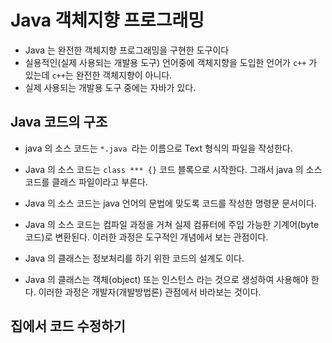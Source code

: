 # Java 객체지향 프로그래밍
* Java 는 완전한 객체지향 프로그래밍을 구현한 도구이다
* 실용적인(실제 사용되는 개발용 도구) 언어중에 객체지향을 도입한 언어가 `c++` 가 있는데 `c++`는 완전한 객체지향이 아니다.
* 실제 사용되는 개발용 도구 중에는 자바가 있다.

## Java 코드의 구조
* java 의 소스 코드는 `*.java	`라는 이름으로 Text 형식의 파일을 작성한다.
* Java 의 소스 코드는 `class *** {}` 코드 블록으로 시작한다. 그래서 java 의 소스 코드를 클래스 파일이라고 부른다.

* Java 의 소스 코드는 java 언어의 문법에 맞도록 코드를 작성한 명령문 문서이다.
* Java 의 소스 코드는 컴파일 과정을 거쳐 실제 컴퓨터에 주입 가능한 기계어(byte 코드)로 변환된다. 이러한 과정은 도구적인 개념에서 보는 관점이다.
* Java 의 클래스는 정보처리를 하기 위한 코드의 설계도 이다. 
* Java 의 클래스는 객체(object) 또는 인스턴스 라는 것으로 생성하여 사용해야 한다. 이러한 과정은 개발자(개발방법론) 관점에서 바라보는 것이다.

## 집에서 코드 수정하기 